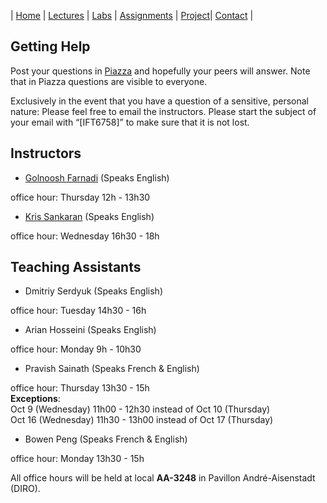 | [Home](index.md) | [Lectures](lectures.md) | [Labs](labs.md) | [Assignments](assignments.md) | [Project](project.md)| [Contact](contact.md) |

## Getting Help

Post your questions in [Piazza]( http://piazza.com/university_of_montreal/fall2019/ift6758) and hopefully your peers will answer.  Note that in Piazza questions are visible to everyone.

Exclusively in the event that you have a question of a sensitive, personal nature: Please feel free to email the instructors. Please start the subject of your email with “[IFT6758]” to make sure that it is not lost.

## Instructors

- [Golnoosh Farnadi](https://gfarnadi.github.io/) (Speaks English)

office hour: Thursday 12h - 13h30

- [Kris Sankaran](http://krisrs1128.github.io/personal-site/)  (Speaks English)

office hour: Wednesday 16h30 - 18h

 
## Teaching Assistants
 
- Dmitriy Serdyuk (Speaks English)

office hour: Tuesday 14h30 - 16h

- Arian Hosseini (Speaks English)

office hour: Monday 9h - 10h30
 
- Pravish Sainath (Speaks French & English)

office hour: Thursday 13h30 - 15h  
             **Exceptions**: <br/>
              Oct  9 (Wednesday) 11h00 - 12h30 instead of Oct 10 (Thursday) <br/>
              Oct 16 (Wednesday) 11h30 - 13h00 instead of Oct 17 (Thursday)
                 
- Bowen Peng (Speaks French & English)

office hour: Monday 13h30 - 15h
 
All office hours will be held at local **AA-3248** in Pavillon André-Aisenstadt (DIRO).

